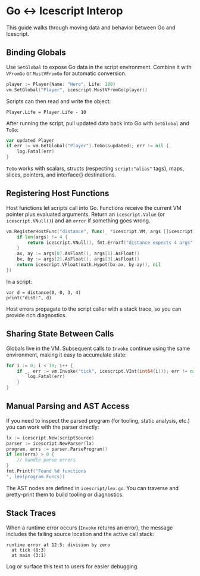 # Go ↔︎ Icescript Interop

This guide walks through moving data and behavior between Go and Icescript.

## Binding Globals

Use `SetGlobal` to expose Go data in the script environment. Combine it with `VFromGo` or `MustVFromGo` for automatic conversion.

```go
player := Player{Name: "Hero", Life: 100}
vm.SetGlobal("Player", icescript.MustVFromGo(player))
```

Scripts can then read and write the object:

```icescript
Player.Life = Player.Life - 10
```

After running the script, pull updated data back into Go with `GetGlobal` and `ToGo`:

```go
var updated Player
if err := vm.GetGlobal("Player").ToGo(&updated); err != nil {
    log.Fatal(err)
}
```

`ToGo` works with scalars, structs (respecting `script:"alias"` tags), maps, slices, pointers, and interface{} destinations.

## Registering Host Functions

Host functions let scripts call into Go. Functions receive the current VM pointer plus evaluated arguments. Return an `icescript.Value` (or `icescript.VNull()`) and an `error` if something goes wrong.

```go
vm.RegisterHostFunc("distance", func(_ *icescript.VM, args []icescript.Value) (icescript.Value, error) {
    if len(args) != 4 {
        return icescript.VNull(), fmt.Errorf("distance expects 4 args")
    }
    ax, ay := args[0].AsFloat(), args[1].AsFloat()
    bx, by := args[2].AsFloat(), args[3].AsFloat()
    return icescript.VFloat(math.Hypot(bx-ax, by-ay)), nil
})
```

In a script:

```icescript
var d = distance(0, 0, 3, 4)
print("dist:", d)
```

Host errors propagate to the script caller with a stack trace, so you can provide rich diagnostics.

## Sharing State Between Calls

Globals live in the VM. Subsequent calls to `Invoke` continue using the same environment, making it easy to accumulate state:

```go
for i := 0; i < 10; i++ {
    if _, err := vm.Invoke("tick", icescript.VInt(int64(i))); err != nil {
        log.Fatal(err)
    }
}
```

## Manual Parsing and AST Access

If you need to inspect the parsed program (for tooling, static analysis, etc.) you can work with the parser directly:

```go
lx := icescript.New(scriptSource)
parser := icescript.NewParser(lx)
program, errs := parser.ParseProgram()
if len(errs) > 0 {
    // handle parse errors
}
fmt.Printf("Found %d functions
", len(program.Funcs))
```

The AST nodes are defined in `icescript/lex.go`. You can traverse and pretty-print them to build tooling or diagnostics.

## Stack Traces

When a runtime error occurs (`Invoke` returns an error), the message includes the failing source location and the active call stack:

```
runtime error at 12:5: division by zero
  at tick (8:3)
  at main (3:1)
```

Log or surface this text to users for easier debugging.
